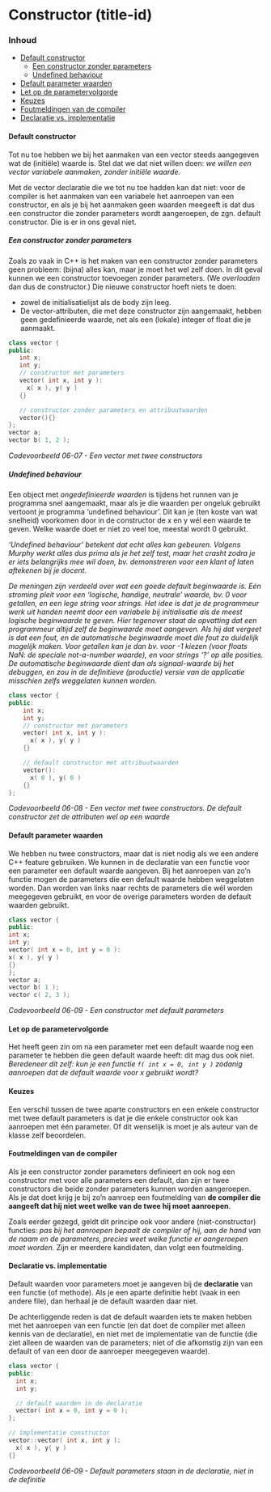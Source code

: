 # Constructor (title-id) <!-- omit in toc -->

### Inhoud[](toc-id) <!-- omit in toc -->
- [Default constructor](#default-constructor)
  - [Een constructor zonder parameters](#een-constructor-zonder-parameters)
  - [Undefined behaviour](#undefined-behaviour)
- [Default parameter waarden](#default-parameter-waarden)
- [Let op de parametervolgorde](#let-op-de-parametervolgorde)
- [Keuzes](#keuzes)
- [Foutmeldingen van de compiler](#foutmeldingen-van-de-compiler)
- [Declaratie vs. implementatie](#declaratie-vs-implementatie)


#### Default constructor
Tot nu toe hebben we bij het aanmaken van een vector steeds aangegeven wat de (initiële) waarde is. 
Stel dat we dat niet willen doen: *we willen een vector variabele aanmaken, zonder initiële waarde.* 

Met de vector declaratie die we tot nu toe hadden kan dat niet: voor de compiler is het aanmaken van een variabele het aanroepen van een constructor, en als je bij het aanmaken geen waarden meegeeft is dat dus een constructor die zonder parameters wordt aangeroepen, de zgn. default constructor. Die is er in ons geval niet. 

##### Een constructor zonder parameters
Zoals zo vaak in C++ is het maken van een constructor zonder parameters geen probleem: (bijna) alles kan, maar je moet het wel zelf doen. In dit geval kunnen we een constructor toevoegen zonder parameters. (We *overloaden* dan dus de constructor.) Die nieuwe constructor hoeft niets te doen:
   - zowel de initialisatielijst als de body zijn leeg. 
   - De vector-attributen, die met deze constructor zijn aangemaakt, hebben geen gedefinieerde waarde, net als een (lokale) integer of float die je aanmaakt.
  
 ```cpp
class vector {
public:
    int x;
    int y;
    // constructor met parameters
    vector( int x, int y ):
      x( x ), y( y )
    {}

    // constructor zonder parameters en attribuutwaarden
    vector(){}
};
vector a;
vector b( 1, 2 );
 ```
*Codevoorbeeld 06-07 - Een vector met twee constructors*

##### Undefined behaviour
Een object met *ongedefinieerde waarden* is tijdens het runnen van je programma snel aangemaakt, maar als je die waarden per ongeluk gebruikt vertoont je programma ‘undefined behaviour’. Dit kan je (ten koste van wat snelheid) voorkomen door in de constructor de x en y wél een waarde te geven. 
Welke waarde doet er niet zo veel toe, meestal wordt 0 gebruikt.

*‘Undefined behaviour’ betekent dat echt alles kan gebeuren. Volgens Murphy werkt alles dus prima als je het zelf test, maar het crasht zodra je er iets belangrijks mee wil doen, bv. demonstreren voor een klant of laten aftekenen bij je docent.*

*De meningen zijn verdeeld over wat een goede default beginwaarde is. Eén stroming pleit voor een ‘logische, handige, neutrale’ waarde, bv. 0 voor getallen, en een lege string voor strings. Het idee is dat je de programmeur werk uit handen neemt door een variabele bij initialisatie als de meest logische beginwaarde te geven. Hier tegenover staat de opvatting dat een programmeur altijd zelf de beginwaarde moet aangeven. Als hij dat vergeet is dat een fout, en de automatische beginwaarde moet die fout zo duidelijk mogelijk maken. Voor getallen kan je dan bv. voor -1 kiezen (voor floats NaN: de speciale not-a-number waarde), en voor strings ‘?’ op alle posities. De automatische beginwaarde dient dan als signaal-waarde bij het debuggen, en zou in de definitieve (productie) versie van de applicatie misschien zelfs weggelaten kunnen worden.*


```cpp
class vector {
public:
    int x;
    int y;
    // constructor met parameters
    vector( int x, int y ):
      x( x ), y( y )
    {}

    // default constructor met attribuutwaarden
    vector():
      x( 0 ), y( 0 )
    {}
};
```
*Codevoorbeeld 06-08 - Een vector met twee constructors. De default constructor zet de attributen wel op een waarde*

#### Default parameter waarden
We hebben nu twee constructors, maar dat is niet nodig als we een andere C++ feature gebruiken. We kunnen in de declaratie van een functie voor een parameter een default waarde aangeven. Bij het aanroepen van zo’n functie mogen de parameters die een default waarde hebben weggelaten worden. Dan worden van links naar rechts de parameters die wél worden meegegeven gebruikt, en voor de overige parameters worden de default waarden gebruikt.
```c++
class vector {
public:
int x;
int y;
vector( int x = 0, int y = 0 ):
x( x ), y( y )
{}
};
vector a;
vector b( 1 );
vector c( 2, 3 );
```
*Codevoorbeeld 06-09 - Een constructor met default parameters*

#### Let op de parametervolgorde
Het heeft geen zin om na een parameter met een default waarde nog een parameter te hebben die geen default waarde heeft: dit mag dus ook niet.
*Beredeneer dit zelf: kun je een functie `f( int x = 0, int y )` zodanig aanroepen dat de default waarde voor x gebruikt wordt?*

#### Keuzes
Een verschil tussen de twee aparte constructors en een enkele constructor met twee default parameters is dat je die enkele constructor ook kan aanroepen met één parameter. Of dit wenselijk is moet je als auteur van de klasse zelf beoordelen.

#### Foutmeldingen van de compiler
Als je een constructor zonder parameters definieert en ook nog een constructor met voor alle parameters een default, dan zijn er twee constructors die beide zonder parameters kunnen worden aangeroepen. Als je dat doet krijg je bij zo’n aanroep een foutmelding van **de compiler die aangeeft dat hij niet weet welke van de twee hij moet aanroepen**. 

Zoals eerder gezegd, geldt dit principe ook voor andere (niet-constructor) functies: *pas bij het aanroepen bepaalt de compiler of hij, aan de hand van de naam en de parameters, precies weet welke functie er aangeroepen moet worden.* Zijn er meerdere kandidaten, dan volgt een foutmelding.

#### Declaratie vs. implementatie
Default waarden voor parameters moet je aangeven bij de **declaratie** van een functie (of methode). Als je een aparte definitie hebt (vaak in een andere file), dan herhaal je de default waarden daar niet. 

De achterliggende reden is dat de default waarden iets te maken hebben met het aanroepen van een functie (en dat doet de compiler met alleen kennis van de declaratie), en niet met de implementatie van de functie (die ziet alleen de waarden van de parameters; niet of die afkomstig zijn van een default of van een door de aanroeper meegegeven waarde).

```cpp
class vector {
public:
  int x;
  int y;

  // default waarden in de declaratie
  vector( int x = 0, int y = 0 );
};

// implementatie constructor
vector::vector( int x, int y ):
  x( x ), y( y )
{}
```
*Codevoorbeeld 06-09 - Default parameters staan in de declaratie, niet in de definitie*